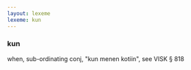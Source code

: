 ```yaml
---
layout: lexeme
lexeme: kun
---
```


###  kun 
when, sub-ordinating conj, "kun menen kotiin", see VISK § 818

